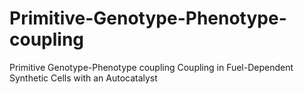 # Primitive-Genotype-Phenotype-coupling
Primitive Genotype-Phenotype coupling Coupling in Fuel-Dependent Synthetic Cells with an Autocatalyst

